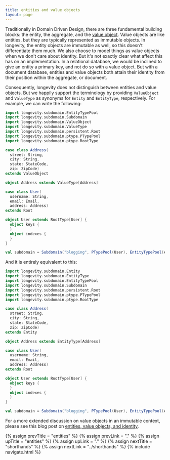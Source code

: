 ```yaml
---
title: entities and value objects
layout: page
---
```


Traditionally in Domain Driven Design, there are three fundamental
building blocks: the entity, the aggregate, and the [value
object](https://lostechies.com/joeocampo/2007/04/23/a-discussion-on-domain-driven-design-value-objects/).
Value objects are like entities, but they are typically represented as
immutable objects. In longevity, the entity objects are immutable as
well, so this doesn't differentiate them much. We also choose to model
things as value objects when we don't care about identity. But it's
not exactly clear what affect this has on an implementation. In a
relational database, we would be inclined to give an entity a primary
key, and not do so with a value object. But with a document database,
entities and value objects both attain their identity from their
position within the aggregate, or document.

Consequently, longevity does not distinguish between entities and
value objects. But we happily support the terminology by providing
`ValueObject` and `ValueType` as synonyms for `Entity` and
`EntityType`, respectively. For example, we can write the following:

```scala
import longevity.subdomain.EntityTypePool
import longevity.subdomain.Subdomain
import longevity.subdomain.ValueObject
import longevity.subdomain.ValueType
import longevity.subdomain.persistent.Root
import longevity.subdomain.ptype.PTypePool
import longevity.subdomain.ptype.RootType

case class Address(
  street: String,
  city: String,
  state: StateCode,
  zip: ZipCode)
extends ValueObject

object Address extends ValueType[Address]

case class User(
  username: String,
  email: Email,
  address: Address)
extends Root

object User extends RootType[User] {
  object keys {
  }
  object indexes {
  }
}

val subdomain = Subdomain("blogging", PTypePool(User), EntityTypePool(Address))
```

And it is entirely equivalent to this:

```scala
import longevity.subdomain.Entity
import longevity.subdomain.EntityType
import longevity.subdomain.EntityTypePool
import longevity.subdomain.Subdomain
import longevity.subdomain.persistent.Root
import longevity.subdomain.ptype.PTypePool
import longevity.subdomain.ptype.RootType

case class Address(
  street: String,
  city: String,
  state: StateCode,
  zip: ZipCode)
extends Entity

object Address extends EntityType[Address]

case class User(
  username: String,
  email: Email,
  address: Address)
extends Root

object User extends RootType[User] {
  object keys {
  }
  object indexes {
  }
}

val subdomain = Subdomain("blogging", PTypePool(User), EntityTypePool(Address))
```

For a more extended discussion on value objects in an immutable
context, please see this blog post on [entities, value objects, and
identity](http://scabl.blogspot.com/2015/05/aeddd-13.html).

{% assign prevTitle = "entities" %}
{% assign prevLink = "." %}
{% assign upTitle = "entities" %}
{% assign upLink = "." %}
{% assign nextTitle = "shorthands" %}
{% assign nextLink = "../shorthands" %}
{% include navigate.html %}

